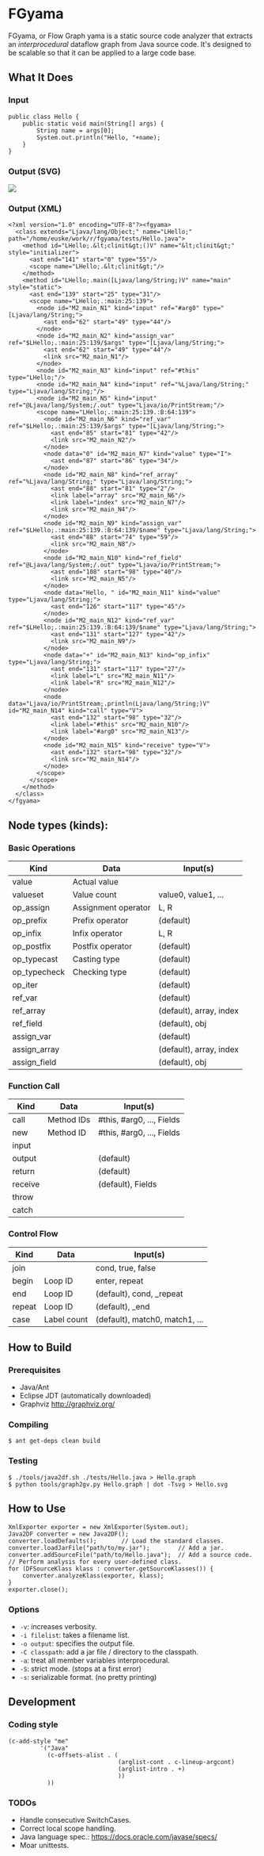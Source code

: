 # FGyama

FGyama, or Flow Graph yama is a static source code analyzer
that extracts an *interprocedural* dataflow graph from
Java source code. It's designed to be scalable so that
it can be applied to a large code base.


## What It Does

### Input

    public class Hello {
        public static void main(String[] args) {
            String name = args[0];
            System.out.println("Hello, "+name);
        }
    }

### Output (SVG)

<img src="docs/img/Hello.svg">

### Output (XML)

    <?xml version="1.0" encoding="UTF-8"?><fgyama>
      <class extends="Ljava/lang/Object;" name="LHello;" path="/home/euske/work/r/fgyama/tests/Hello.java">
        <method id="LHello;.&lt;clinit&gt;()V" name="&lt;clinit&gt;" style="initializer">
          <ast end="141" start="0" type="55"/>
          <scope name="LHello;.&lt;clinit&gt;"/>
        </method>
        <method id="LHello;.main([Ljava/lang/String;)V" name="main" style="static">
          <ast end="139" start="25" type="31"/>
          <scope name="LHello;.:main:25:139">
            <node id="M2_main_N1" kind="input" ref="#arg0" type="[Ljava/lang/String;">
              <ast end="62" start="49" type="44"/>
            </node>
            <node id="M2_main_N2" kind="assign_var" ref="$LHello;.:main:25:139/$args" type="[Ljava/lang/String;">
              <ast end="62" start="49" type="44"/>
              <link src="M2_main_N1"/>
            </node>
            <node id="M2_main_N3" kind="input" ref="#this" type="LHello;"/>
            <node id="M2_main_N4" kind="input" ref="%Ljava/lang/String;" type="Ljava/lang/String;"/>
            <node id="M2_main_N5" kind="input" ref="@Ljava/lang/System;/.out" type="Ljava/io/PrintStream;"/>
            <scope name="LHello;.:main:25:139.:B:64:139">
              <node id="M2_main_N6" kind="ref_var" ref="$LHello;.:main:25:139/$args" type="[Ljava/lang/String;">
                <ast end="85" start="81" type="42"/>
                <link src="M2_main_N2"/>
              </node>
              <node data="0" id="M2_main_N7" kind="value" type="I">
                <ast end="87" start="86" type="34"/>
              </node>
              <node id="M2_main_N8" kind="ref_array" ref="%Ljava/lang/String;" type="Ljava/lang/String;">
                <ast end="88" start="81" type="2"/>
                <link label="array" src="M2_main_N6"/>
                <link label="index" src="M2_main_N7"/>
                <link src="M2_main_N4"/>
              </node>
              <node id="M2_main_N9" kind="assign_var" ref="$LHello;.:main:25:139.:B:64:139/$name" type="Ljava/lang/String;">
                <ast end="88" start="74" type="59"/>
                <link src="M2_main_N8"/>
              </node>
              <node id="M2_main_N10" kind="ref_field" ref="@Ljava/lang/System;/.out" type="Ljava/io/PrintStream;">
                <ast end="108" start="98" type="40"/>
                <link src="M2_main_N5"/>
              </node>
              <node data="Hello, " id="M2_main_N11" kind="value" type="Ljava/lang/String;">
                <ast end="126" start="117" type="45"/>
              </node>
              <node id="M2_main_N12" kind="ref_var" ref="$LHello;.:main:25:139.:B:64:139/$name" type="Ljava/lang/String;">
                <ast end="131" start="127" type="42"/>
                <link src="M2_main_N9"/>
              </node>
              <node data="+" id="M2_main_N13" kind="op_infix" type="Ljava/lang/String;">
                <ast end="131" start="117" type="27"/>
                <link label="L" src="M2_main_N11"/>
                <link label="R" src="M2_main_N12"/>
              </node>
              <node data="Ljava/io/PrintStream;.println(Ljava/lang/String;)V" id="M2_main_N14" kind="call" type="V">
                <ast end="132" start="98" type="32"/>
                <link label="#this" src="M2_main_N10"/>
                <link label="#arg0" src="M2_main_N13"/>
              </node>
              <node id="M2_main_N15" kind="receive" type="V">
                <ast end="132" start="98" type="32"/>
                <link src="M2_main_N14"/>
              </node>
            </scope>
          </scope>
        </method>
      </class>
    </fgyama>

## Node types (kinds):

### Basic Operations

| Kind         | Data                | Input(s)                       |
| ------------ | ------------------- | -------------------------------|
| value        | Actual value        |                                |
| valueset     | Value count         | value0, value1, ...            |
| op_assign    | Assignment operator | L, R                           |
| op_prefix    | Prefix operator     | (default)                      |
| op_infix     | Infix operator      | L, R                           |
| op_postfix   | Postfix operator    | (default)                      |
| op_typecast  | Casting type        | (default)                      |
| op_typecheck | Checking type       | (default)                      |
| op_iter      |                     | (default)                      |
| ref_var      |                     | (default)                      |
| ref_array    |                     | (default), array, index        |
| ref_field    |                     | (default), obj                 |
| assign_var   |                     | (default)                      |
| assign_array |                     | (default), array, index        |
| assign_field |                     | (default), obj                 |

### Function Call

| Kind         | Data                | Input(s)                       |
| ------------ | ------------------- | -------------------------------|
| call         | Method IDs          | #this, #arg0, ..., Fields      |
| new          | Method ID           | #this, #arg0, ..., Fields      |
| input        |                     |                                |
| output       |                     | (default)                      |
| return       |                     | (default)                      |
| receive      |                     | (default), Fields              |
| throw        |                     |                                |
| catch        |                     |                                |

### Control Flow

| Kind         | Data                | Input(s)                       |
| ------------ | ------------------- | -------------------------------|
| join         |                     | cond, true, false              |
| begin        | Loop ID             | enter, repeat                  |
| end          | Loop ID             | (default), cond, _repeat       |
| repeat       | Loop ID             | (default), _end                |
| case         | Label count         | (default), match0, match1, ... |


## How to Build

### Prerequisites

  * Java/Ant
  * Eclipse JDT (automatically downloaded)
  * Graphviz http://graphviz.org/

### Compiling

    $ ant get-deps clean build

### Testing

    $ ./tools/java2df.sh ./tests/Hello.java > Hello.graph
    $ python tools/graph2gv.py Hello.graph | dot -Tsvg > Hello.svg


## How to Use

    XmlExporter exporter = new XmlExporter(System.out);
    Java2DF converter = new Java2DF();
    converter.loadDefaults();       // Load the standard classes.
    converter.loadJarFile("path/to/my.jar");        // Add a jar.
    converter.addSourceFile("path/to/Hello.java");  // Add a source code.
    // Perform analysis for every user-defined class.
    for (DFSourceKlass klass : converter.getSourceKlasses()) {
        converter.analyzeKlass(exporter, klass);
    }
    exporter.close();

### Options

 * `-v`: increases verbosity.
 * `-i filelist`: takes a filename list.
 * `-o output`: specifies the output file.
 * `-C classpath`: add a jar file / directory to the classpath.
 * `-a`: treat all member variables interprocedural.
 * `-S`: strict mode. (stops at a first error)
 * `-s`: serializable format. (no pretty printing)


## Development

### Coding style

    (c-add-style "me"
             '("Java"
               (c-offsets-alist . (
                                   (arglist-cont . c-lineup-argcont)
                                   (arglist-intro . +)
                                   ))
               ))

### TODOs

  * Handle consecutive SwitchCases.
  * Correct local scope handling.
  * Java language spec.: https://docs.oracle.com/javase/specs/
  * Moar unittests.
